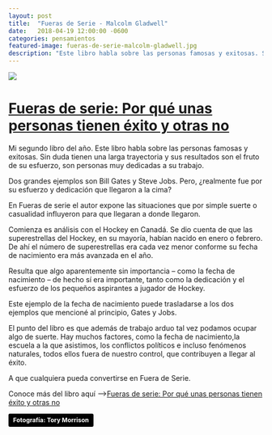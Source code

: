 ```yaml
---
layout: post
title:  "Fueras de Serie - Malcolm Gladwell"
date:   2018-04-19 12:00:00 -0600
categories: pensamientos
featured-image: fueras-de-serie-malcolm-gladwell.jpg
description: "Este libro habla sobre las personas famosas y exitosas. Sin duda tienen una larga trayectoria y sus resultados son el fruto de su esfuerzo, son personas muy dedicadas a su trabajo. Dos grandes ejemplos son Bill Gates y Steve Jobs. Pero, ¿realmente fue por su esfuerzo y dedicación que llegaron a la cima?"
---
```


![]({{site.featured-image-dir|append:page.featured-image}})


<h1><a href="https://www.amazon.com.mx/gp/product/6073141866/ref=as_li_tl?ie=UTF8&amp;camp=1789&amp;creative=9325&amp;creativeASIN=6073141866&amp;linkCode=as2&amp;tag=ajmnzf-20&amp;linkId=eed4fdf8a9a9fe9bae9ea8862d3a2fc8" target="_blank" rel="noopener">Fueras de serie: Por qué unas personas tienen éxito y otras no</a></h1>

Mi segundo libro del año. Este libro habla sobre las personas famosas y exitosas. Sin duda tienen una larga trayectoria y sus resultados son el fruto de su esfuerzo, son personas muy dedicadas a su trabajo.

Dos grandes ejemplos son Bill Gates y Steve Jobs. Pero, ¿realmente fue por su esfuerzo y dedicación que llegaron a la cima? 

En Fueras de serie el autor expone las situaciones que por simple suerte o casualidad influyeron para que llegaran a donde llegaron.

Comienza es análisis con el Hockey en Canadá. Se dio cuenta de que las superestrellas del Hockey, en su mayoría, habían nacido en enero o febrero. De ahí el número de superestrellas era cada vez menor conforme su fecha de nacimiento era más avanzada en el año.

Resulta que algo aparentemente sin importancia – como la fecha de nacimiento – de hecho sí era importante, tanto como la dedicación y el esfuerzo de los pequeños aspirantes a jugador de Hockey.

Este ejemplo de la fecha de nacimiento puede trasladarse a los dos ejemplos que mencioné al principio, Gates y Jobs.

El punto del libro es que además de trabajo arduo tal vez podamos ocupar algo de suerte. Hay muchos factores, como la fecha de nacimiento,la escuela a la que asistimos, los conflictos políticos e incluso fenómenos naturales, todos ellos fuera de nuestro control, que contribuyen a llegar al éxito.

A que cualquiera pueda convertirse en Fuera de Serie.

<p>Conoce más del libro aquí –&gt;<a href="https://www.amazon.com.mx/gp/product/6073141866/ref=as_li_tl?ie=UTF8&amp;camp=1789&amp;creative=9325&amp;creativeASIN=6073141866&amp;linkCode=as2&amp;tag=ajmnzf-20&amp;linkId=eed4fdf8a9a9fe9bae9ea8862d3a2fc8" target="_blank" rel="noopener">Fueras de serie: Por qué unas personas tienen éxito y otras no</a></p>

<p><a style="background-color: black; color: white; text-decoration: none; padding: 4px 6px; font-family: -apple-system, BlinkMacSystemFont, 'San Francisco', 'Helvetica Neue', Helvetica, Ubuntu, Roboto, Noto, 'Segoe UI', Arial, sans-serif; font-size: 12px; font-weight: bold; line-height: 1.2; display: inline-block; border-radius: 3px;" title="Download free do whatever you want high-resolution photos from Tory Morrison" href="https://unsplash.com/@toburg?utm_medium=referral&amp;utm_campaign=photographer-credit&amp;utm_content=creditBadge" target="_blank" rel="noopener noreferrer"><span style="display: inline-block; padding: 2px 3px;">Fotografía: Tory Morrison</span></a></p>